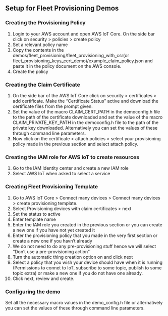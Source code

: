 ## Setup for Fleet Provisioning Demos

### Creating the Provisioning Policy

1. Login to your AWS account and open AWS IoT Core. On the side bar click on security > policies > create policy
2. Set a relevant policy name
3. Copy the contents in the demos/fleet_provisioning/fleet_provisioning_with_csr(or fleet_provisioning_keys_cert_demo)/example_claim_policy.json and paste it in the policy document on the AWS console.
4. Create the policy


### Creating the Claim Certificate

1. On the side bar of the AWS IoT Core click on security > certificates > add certificate. Make the “Certificate Status” active and download the certificate files from the prompt given.
2. Set the value of the macro CLAIM_CERT_PATH in the democonfig.h file to the path of the certificate downloaded and set the value of the macro CLAIM_PRIVATE_KEY_PATH in the democonfig.h file to the path of the private key downloaded. Alternatively you can set the values of these through command line parameters.
3. Now click on the certificate > attach policies > select your provisioning policy made in the previous section and select attach policy.


### Creating the IAM role for AWS IoT to create resources

1. Go to the IAM Identity center and create a new IAM role
2. Select AWS IoT when asked to select a service


### Creating Fleet Provisioning Template

1. Go to AWS IoT Core > Connect many devices > Connect many devices > create provisioning template.
2. Select Provisioning devices with claim certificates > next
3. Set the status to active
4. Enter template name
5. Enter the IAM role you created in the previous section or you can create a new one if you have not yet created it
6. Enter the provisioning policy that you made in the very first section or create a new one if you havn’t already
7. We do not need to do any pre-provisioning stuff hence we will select “Don’t use a pre-provisioning action”
8. Turn the automatic thing creation option on and click next
9. Select a policy that you wish your device should have when it is running (Permissions to connet to IoT, subscribe to some topic, publish to some topic extra) or make a new one if you do not have one already.
10. Click next, review and create.

### Configuring the demo
Set all the necessary macro values in the demo_config.h file or alternatively you can set the values of these through command line parameters.

